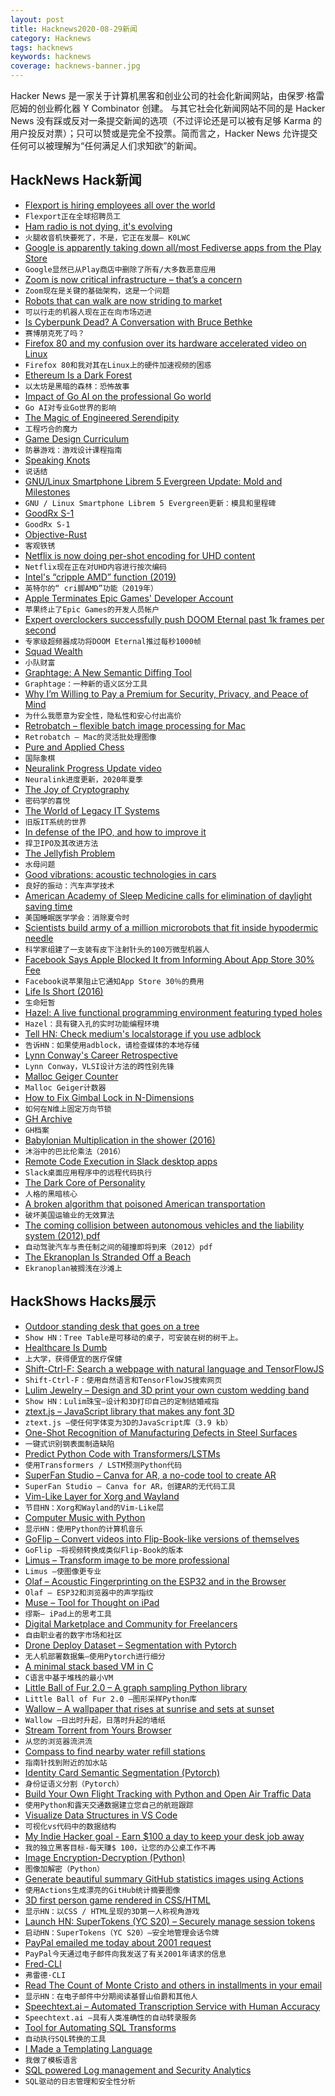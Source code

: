 ```yaml
---
layout: post
title: Hacknews2020-08-29新闻
category: Hacknews
tags: hacknews
keywords: hacknews
coverage: hacknews-banner.jpg
---
```


Hacker News 是一家关于计算机黑客和创业公司的社会化新闻网站，由保罗·格雷厄姆的创业孵化器 Y Combinator 创建。
与其它社会化新闻网站不同的是 Hacker News 没有踩或反对一条提交新闻的选项（不过评论还是可以被有足够 Karma 的用户投反对票）；只可以赞或是完全不投票。简而言之，Hacker News 允许提交任何可以被理解为“任何满足人们求知欲”的新闻。

## HackNews Hack新闻


- [Flexport is hiring employees all over the world](https://www.flexport.com/careers)
- `Flexport正在全球招聘员工`
- [Ham radio is not dying, it's evolving](http://k0lwc.com/ham-radio-is-dying-no-its-not-its-evolving/)
- `火腿收音机快要死了，不是，它正在发展– K0LWC`
- [Google is apparently taking down all/most Fediverse apps from the Play Store](https://qoto.org/@freemo/104765288863293481)
- `Google显然已从Play商店中删除了所有/大多数恶意应用`
- [Zoom is now critical infrastructure – that’s a concern](https://www.brookings.edu/blog/techtank/2020/08/27/zoom-is-now-critical-infrastructure-thats-a-concern/)
- `Zoom现在是关键的基础架构，这是一个问题`
- [Robots that can walk are now striding to market](https://www.economist.com/science-and-technology/2020/08/25/robots-that-can-walk-are-now-striding-to-market)
- `可以行走的机器人现在正在向市场迈进`
- [Is Cyberpunk Dead? A Conversation with Bruce Bethke](https://www.markeverglade.com/iscyberpunkdead)
- `赛博朋克死了吗？`
- [Firefox 80 and my confusion over its hardware accelerated video on Linux](https://utcc.utoronto.ca/~cks/space/blog/web/Firefox80VideoAccelConfusion)
- `Firefox 80和我对其在Linux上的硬件加速视频的困惑`
- [Ethereum Is a Dark Forest](https://medium.com/@danrobinson/ethereum-is-a-dark-forest-ecc5f0505dff)
- `以太坊是黑暗的森林：恐怖故事`
- [Impact of Go AI on the professional Go world](https://medium.com/@hajinlee/impact-of-go-ai-on-the-professional-go-world-f14cf201c7c2)
- `Go AI对专业Go世界的影响`
- [The Magic of Engineered Serendipity](https://www.beondeck.com/post/the-magic-of-engineered-serendipity)
- `工程巧合的魔力`
- [Game Design Curriculum](https://www.riotgames.com/en/urf-academy/curriculum-guide)
- `防暴游戏：游戏设计课程指南`
- [Speaking Knots](https://soender.blog/Speaking-Knots/)
- `说话结`
- [GNU/Linux Smartphone Librem 5 Evergreen Update: Mold and Milestones](https://puri.sm/posts/librem-5-evergreen-update-mold-and-milestones/)
- `GNU / Linux Smartphone Librem 5 Evergreen更新：模具和里程碑`
- [GoodRx S-1](https://www.sec.gov/Archives/edgar/data/1809519/000119312520234662/d949310ds1.htm)
- `GoodRx S-1`
- [Objective-Rust](https://belkadan.com/blog/2020/08/Objective-Rust/)
- `客观铁锈`
- [Netflix is now doing per-shot encoding for UHD content](https://netflixtechblog.com/optimized-shot-based-encodes-for-4k-now-streaming-47b516b10bbb)
- `Netflix现在正在对UHD内容进行按次编码`
- [Intel's “cripple AMD” function (2019)](https://www.agner.org/forum/viewtopic.php?f=1&t=6)
- `英特尔的“ cri脚AMD”功能（2019年）`
- [Apple Terminates Epic Games' Developer Account](https://www.macrumors.com/2020/08/28/apple-terminates-epic-games-developer-account/)
- `苹果终止了Epic Games的开发人员帐户`
- [Expert overclockers successfully push DOOM Eternal past 1k frames per second](https://slayersclub.bethesda.net/en/article/48xD6yVj0VsulONXKAnr7n/doom-eternal-overclocked-at-1000-fps)
- `专家级超频器成功将DOOM Eternal推过每秒1000帧`
- [Squad Wealth](https://otherinter.net/squad-wealth/)
- `小队财富`
- [Graphtage: A New Semantic Diffing Tool](https://blog.trailofbits.com/2020/08/28/graphtage/)
- `Graphtage：一种新的语义区分工具`
- [Why I’m Willing to Pay a Premium for Security, Privacy, and Peace of Mind](https://tirania.org/blog/archive/2020/Aug-28.html)
- `为什么我愿意为安全性，隐私性和安心付出高价`
- [Retrobatch – flexible batch image processing for Mac](https://flyingmeat.com/retrobatch/)
- `Retrobatch – Mac的灵活批处理图像`
- [Pure and Applied Chess](https://theelectricagora.com/2020/08/28/pure-and-applied-chess/)
- `国际象棋`
- [Neuralink Progress Update video](https://www.youtube.com/watch?v=DVvmgjBL74w&hn=1)
- `Neuralink进度更新，2020年夏季`
- [The Joy of Cryptography](http://web.engr.oregonstate.edu/~rosulekm/crypto/)
- `密码学的喜悦`
- [The World of Legacy IT Systems](https://spectrum.ieee.org/computing/it/inside-hidden-world-legacy-it-systems)
- `旧版IT系统的世界`
- [In defense of the IPO, and how to improve it](https://a16z.com/2020/08/28/in-defense-of-the-ipo/)
- `捍卫IPO及其改进方法`
- [The Jellyfish Problem](https://www.historytoday.com/archive/natural-histories/jellyfish-problem)
- `水母问题`
- [Good vibrations: acoustic technologies in cars](https://physicsworld.com/a/good-vibrations-acoustic-technologies-in-cars/)
- `良好的振动：汽车声学技术`
- [American Academy of Sleep Medicine calls for elimination of daylight saving time](https://aasm.org/american-academy-of-sleep-medicine-calls-for-elimination-of-daylight-saving-time/)
- `美国睡眠医学学会：消除夏令时`
- [Scientists build army of a million microrobots that fit inside hypodermic needle](https://www.cnet.com/news/scientists-build-army-of-1-million-microrobots-that-can-fit-inside-a-hypodermic-needle/)
- `科学家组建了一支装有皮下注射针头的100万微型机器人`
- [Facebook Says Apple Blocked It from Informing About App Store 30% Fee](https://www.nasdaq.com/articles/facebook-says-apple-blocked-it-from-informing-about-app-store-30-fee-2020-08-28#:~:text=Facebook%20Says%20Apple%20Blocked%20It%20From%20Informing%20About%20App%20Store%2030%25%20Fee,-Contributor&text=Facebook%20(NASDAQ%3A%20FB)%20is,to%20impart%20to%20its%20users.&text=According%20to%20Facebook%2C%20it%20asked,Image%20source%3A%20Getty%20Images.)
- `Facebook说苹果阻止它通知App Store 30％的费用`
- [Life Is Short (2016)](http://paulgraham.com/vb.html)
- `生命短暂`
- [Hazel: A live functional programming environment featuring typed holes](http://hazel.org/)
- `Hazel：具有键入孔的实时功能编程环境`
- [Tell HN: Check medium's localstorage if you use adblock](item?id=24310778)
- `告诉HN：如果使用adblock，请检查媒体的本地存储`
- [Lynn Conway's Career Retrospective](https://ai.eecs.umich.edu/people/conway/RetrospectiveT.html)
- `Lynn Conway，VLSI设计方法的跨性别先锋`
- [Malloc Geiger Counter](https://github.com/laserallan/malloc_geiger)
- `Malloc Geiger计数器`
- [How to Fix Gimbal Lock in N-Dimensions](https://medium.com/swlh/how-to-fix-gimbal-lock-in-n-dimensions-f2f7baec2b5e)
- `如何在N维上固定万向节锁`
- [GH Archive](https://www.gharchive.org/)
- `GH档案`
- [Babylonian Multiplication in the shower (2016)](https://www.iquilezles.org/blog/?p=4582)
- `沐浴中的巴比伦乘法（2016）`
- [Remote Code Execution in Slack desktop apps](https://hackerone.com/reports/783877)
- `Slack桌面应用程序中的远程代码执行`
- [The Dark Core of Personality](https://blogs.scientificamerican.com/beautiful-minds/the-dark-core-of-personality/)
- `人格的黑暗核心`
- [A broken algorithm that poisoned American transportation](https://www.vice.com/en_us/article/v7gxy9/the-broken-algorithm-that-poisoned-american-transportation-v27n3)
- `破坏美国运输业的无效算法`
- [The coming collision between autonomous vehicles and the liability system (2012) pdf](https://pdfs.semanticscholar.org/88c1/11a1d16a44ff3adc681e966926e101067ae1.pdf)
- `自动驾驶汽车与责任制之间的碰撞即将到来（2012）pdf`
- [The Ekranoplan Is Stranded Off a Beach](https://www.popularmechanics.com/military/aviation/a33808381/russia-ekranoplan-plane-boat-wrecked/)
- `Ekranoplan被搁浅在沙滩上`


## HackShows Hacks展示

- [ Outdoor standing desk that goes on a tree](https://www.indiegogo.com/projects/tree-table)
- `Show HN：Tree Table是可移动的桌子，可安装在树的树干上。`
- [ Healthcare Is Dumb](https://healthcareisdumb.com/)
- `上大学，获得便宜的医疗保健`
- [ Shift-Ctrl-F: Search a webpage with natural language and TensorFlowJS](https://github.com/model-zoo/shift-ctrl-f)
- `Shift-Ctrl-F：使用自然语言和TensorFlowJS搜索网页`
- [ Lulim Jewelry – Design and 3D print your own custom wedding band](https://lulimjewelry.com)
- `Show HN：Lulim珠宝–设计和3D打印自己的定制结婚戒指`
- [ ztext.js – JavaScript library that makes any font 3D](https://bennettfeely.com/ztext/)
- `ztext.js –使任何字体变为3D的JavaScript库（3.9 kb）`
- [ One-Shot Recognition of Manufacturing Defects in Steel Surfaces](https://github.com/adipandas/one-shot-steel-surfaces)
- `一键式识别钢表面制造缺陷`
- [ Predict Python Code with Transformers/LSTMs](https://github.com/lab-ml/source_code_modelling)
- `使用Transformers / LSTM预测Python代码`
- [ SuperFan Studio – Canva for AR, a no-code tool to create AR](http://superfan.studio/)
- `SuperFan Studio – Canva for AR，创建AR的无代码工具`
- [ Vim-Like Layer for Xorg and Wayland](https://cedaei.com/posts/vim-like-layer-for-xorg-wayland/)
- `节目HN：Xorg和Wayland的Vim-Like层`
- [ Computer Music with Python](https://github.com/luvsound/pippi)
- `显示HN：使用Python的计算机音乐`
- [ GoFlip – Convert videos into Flip-Book-like versions of themselves](https://github.com/Kadle11/GoFlip)
- `GoFlip –将视频转换成类似Flip-Book的版本`
- [ Limus – Transform image to be more professional](https://limus.netlify.app/)
- `Limus –使图像更专业`
- [ Olaf – Acoustic Fingerprinting on the ESP32 and in the Browser](https://0110.be/posts/Olaf_-_Acoustic_fingerprinting_on_the_ESP32_and_in_the_Browser)
- `Olaf – ESP32和浏览器中的声学指纹`
- [ Muse – Tool for Thought on iPad](https://launch-preview.museapp.com/)
- `缪斯– iPad上的思考工具`
- [ Digital Marketplace and Community for Freelancers](https://hypelance.com/)
- `自由职业者的数字市场和社区`
- [ Drone Deploy Dataset – Segmentation with Pytorch](https://github.com/s3nh/drone-deploy-seg)
- `无人机部署数据集–使用Pytorch进行细分`
- [ A minimal stack based VM in C](https://github.com/codr7/liblg)
- `C语言中基于堆栈的最小VM`
- [ Little Ball of Fur 2.0 – A graph sampling Python library](https://github.com/benedekrozemberczki/Littleballoffur)
- `Little Ball of Fur 2.0 –图形采样Python库`
- [ Wallow – A wallpaper that rises at sunrise and sets at sunset](https://play.google.com/store/apps/details?id=io.otim.wallow)
- `Wallow –日出时升起，日落时升起的墙纸`
- [ Stream Torrent from Yours Browser](http://popcorntime.tube)
- `从您的浏览器流洪流`
- [ Compass to find nearby water refill stations](http://www.findtap.com/compass)
- `指南针找到附近的加水站`
- [ Identity Card Semantic Segmentation (Pytorch)](https://github.com/s3nh/unet-midv500)
- `身份证语义分割（Pytorch）`
- [ Build Your Own Flight Tracking with Python and Open Air Traffic Data](https://www.geodose.com/2020/08/create-flight-tracking-apps-using-python-open-data.html)
- `使用Python和露天交通数据建立您自己的航班跟踪`
- [ Visualize Data Structures in VS Code](https://github.com/hediet/vscode-debug-visualizer/tree/master/extension)
- `可视化vs代码中的数据结构`
- [ My Indie Hacker goal - Earn $100 a day to keep your desk job away](item?id=24304674)
- `我的独立黑客目标-每天赚$ 100，让您的办公桌工作不再`
- [ Image Encryption-Decryption (Python)](https://github.com/s3nh/img-cryptor)
- `图像加解密（Python）`
- [ Generate beautiful summary GitHub statistics images using Actions](https://github.com/jstrieb/github-stats)
- `使用Actions生成漂亮的GitHub统计摘要图像`
- [ 3D first person game rendered in CSS/HTML](https://pantel.is/projects/css3d/)
- `显示HN：以CSS / HTML呈现的3D第一人称视角游戏`
- [Launch HN: SuperTokens (YC S20) – Securely manage session tokens](item?id=24306572)
- `启动HN：SuperTokens（YC S20）–安全地管理会话令牌`
- [ PayPal emailed me today about 2001 request](item?id=24304899)
- `PayPal今天通过电子邮件向我发送了有关2001年请求的信息`
- [ Fred-CLI](https://github.com/aamnv/fred-cli)
- `弗雷德·CLI`
- [ Read The Count of Monte Cristo and others in installments in your email](https://www.serialliterature.com/)
- `显示HN：在电子邮件中分期阅读基督山伯爵和其他人`
- [ Speechtext.ai – Automated Transcription Service with Human Accuracy](https://speechtext.ai/)
- `Speechtext.ai –具有人类准确性的自动转录服务`
- [ Tool for Automating SQL Transforms](item?id=24307677)
- `自动执行SQL转换的工具`
- [ I Made a Templating Language](https://github.com/sebbekarlsson/gpp)
- `我做了模板语言`
- [ SQL powered Log management and Security Analytics](https://www.easysiem.com)
- `SQL驱动的日志管理和安全性分析`

